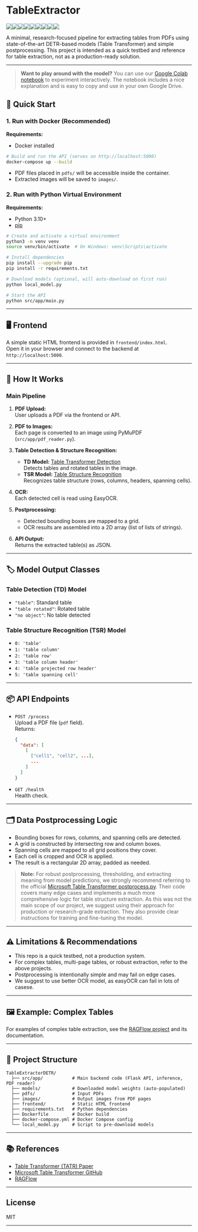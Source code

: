 # TableExtractor

<img src="https://img.shields.io/badge/-Python-blue?style=for-the-badge"><img src="https://img.shields.io/badge/-Flask-black?style=for-the-badge"><img src="https://img.shields.io/badge/-PyTorch-EE4C2C?style=for-the-badge&logo=pytorch&logoColor=white"><img src="https://img.shields.io/badge/-HuggingFace-yellow?style=for-the-badge&logo=huggingface&logoColor=black"><img src="https://img.shields.io/badge/-Numpy-blue?style=for-the-badge&logo=numpy&logoColor=white"><img src="https://img.shields.io/badge/-Matplotlib-darkgreen?style=for-the-badge&logo=matplotlib&logoColor=white"><img src="https://img.shields.io/badge/-Pillow-lightgrey?style=for-the-badge"><img src="https://img.shields.io/badge/-EasyOCR-orange?style=for-the-badge"><img src="https://img.shields.io/badge/-PyMuPDF-lightblue?style=for-the-badge">

A minimal, research-focused pipeline for extracting tables from PDFs using state-of-the-art DETR-based models (Table Transformer) and simple postprocessing. This project is intended as a quick testbed and reference for table extraction, not as a production-ready solution.

---

> **Want to play around with the model?**
> You can use our [Google Colab notebook](https://colab.research.google.com/drive/1ycYcKH8obluiutpk2F5EzM6mQZvg12hC?usp=sharing) to experiment interactively. The notebook includes a nice explanation and is easy to copy and use in your own Google Drive.

## 🚀 Quick Start

### 1. Run with Docker (Recommended)

**Requirements:**

- Docker installed

```bash
# Build and run the API (serves on http://localhost:5000)
docker-compose up --build
```

- PDF files placed in `pdfs/` will be accessible inside the container.
- Extracted images will be saved to `images/`.

### 2. Run with Python Virtual Environment

**Requirements:**

- Python 3.10+
- [pip](https://pip.pypa.io/en/stable/installation/)

```bash
# Create and activate a virtual environment
python3 -m venv venv
source venv/bin/activate  # On Windows: venv\Scripts\activate

# Install dependencies
pip install --upgrade pip
pip install -r requirements.txt

# Download models (optional, will auto-download on first run)
python local_model.py

# Start the API
python src/app/main.py
```

---

## 🖥️ Frontend

A simple static HTML frontend is provided in `frontend/index.html`.  
Open it in your browser and connect to the backend at `http://localhost:5000`.

---

## 🧠 How It Works

### Main Pipeline

1. **PDF Upload:**  
   User uploads a PDF via the frontend or API.

2. **PDF to Images:**  
   Each page is converted to an image using PyMuPDF (`src/app/pdf_reader.py`).

3. **Table Detection & Structure Recognition:**

   - **TD Model:** [Table Transformer Detection](https://huggingface.co/microsoft/table-transformer-detection)  
     Detects tables and rotated tables in the image.
   - **TSR Model:** [Table Structure Recognition](https://huggingface.co/microsoft/table-structure-recognition-v1.1-all)  
     Recognizes table structure (rows, columns, headers, spanning cells).

4. **OCR:**  
   Each detected cell is read using EasyOCR.

5. **Postprocessing:**

   - Detected bounding boxes are mapped to a grid.
   - OCR results are assembled into a 2D array (list of lists of strings).

6. **API Output:**  
   Returns the extracted table(s) as JSON.

---

## 🏷️ Model Output Classes

### Table Detection (TD) Model

- `"table"`: Standard table
- `"table rotated"`: Rotated table
- `"no object"`: No table detected

### Table Structure Recognition (TSR) Model

- `0: 'table'`
- `1: 'table column'`
- `2: 'table row'`
- `3: 'table column header'`
- `4: 'table projected row header'`
- `5: 'table spanning cell'`

---

## 📦 API Endpoints

- `POST /process`  
  Upload a PDF file (`pdf` field).  
  Returns:

  ```json
  {
    "data": [
      [
        ["cell1", "cell2", ...],
        ...
      ]
    ]
  }
  ```

- `GET /health`  
  Health check.

---

## 🗂️ Data Postprocessing Logic

- Bounding boxes for rows, columns, and spanning cells are detected.
- A grid is constructed by intersecting row and column boxes.
- Spanning cells are mapped to all grid positions they cover.
- Each cell is cropped and OCR is applied.
- The result is a rectangular 2D array, padded as needed.

> **Note:**
> For robust postprocessing, thresholding, and extracting meaning from model predictions, we strongly recommend referring to the official [Microsoft Table Transformer postprocess.py](https://github.com/microsoft/table-transformer/blob/main/src/postprocess.py). Their code covers many edge cases and implements a much more comprehensive logic for table structure extraction. As this was not the main scope of our project, we suggest using their approach for production or research-grade extraction. They also provide clear instructions for training and fine-tuning the model.

---

## ⚠️ Limitations & Recommendations

- This repo is a quick testbed, not a production system.
- For complex tables, multi-page tables, or robust extraction, refer to the above projects.
- Postprocessing is intentionally simple and may fail on edge cases.
- We suggest to use better OCR model, as easyOCR can fail in lots of casese.

---

## 🖼️ Example: Complex Tables

For examples of complex table extraction, see the [RAGFlow project](https://github.com/microsoft/table-transformer) and its documentation.

---

## 📁 Project Structure

```
TableExtractorDETR/
  ├── src/app/           # Main backend code (Flask API, inference, PDF reader)
  ├── models/            # Downloaded model weights (auto-populated)
  ├── pdfs/              # Input PDFs
  ├── images/            # Output images from PDF pages
  ├── frontend/          # Static HTML frontend
  ├── requirements.txt   # Python dependencies
  ├── Dockerfile         # Docker build
  ├── docker-compose.yml # Docker Compose config
  └── local_model.py     # Script to pre-download models
```

---

## 📚 References

- [Table Transformer (TATR) Paper](https://arxiv.org/abs/2204.08320)
- [Microsoft Table Transformer GitHub](https://github.com/microsoft/table-transformer)
- [RAGFlow](https://github.com/microsoft/table-transformer)

---

## License

MIT

---
